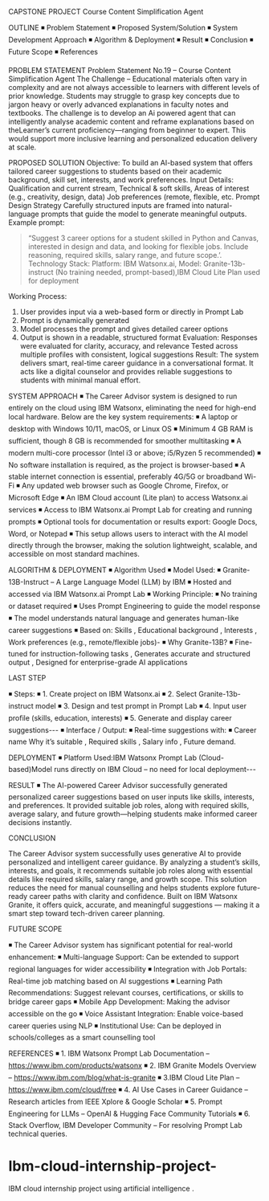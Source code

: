 CAPSTONE PROJECT
Course Content  Simplification Agent


 


OUTLINE
◾	Problem Statement
◾	Proposed System/Solution
◾	System Development Approach
◾	Algorithm & Deployment
◾	Result
◾	Conclusion
◾	Future Scope
◾	References
 
PROBLEM STATEMENT
Problem Statement No.19 – Course Content Simplification Agent
The Challenge – Educational materials often vary in complexity and are not always accessible to learners with different levels of prior knowledge. Students may struggle to grasp key concepts due to jargon heavy or overly advanced explanations in faculty notes and textbooks. The challenge is to develop an Ai powered agent that can intelligently analyse academic content and reframe explanations based on theLearner’s current proficiency—ranging from beginner to expert. This would support more inclusive learning and personalized education delivery at scale.
 
PROPOSED SOLUTION
Objective:
To build an AI-based system that offers tailored career suggestions to students based on their academic background, skill set, interests, and work preferences.
  Input Details:
Qualification and current stream, Technical & soft skills, Areas of interest (e.g., creativity, design, data) Job preferences (remote, flexible, etc.
  Prompt Design Strategy
Carefully structured inputs are framed into natural-language prompts that guide the model to generate meaningful outputs.
Example prompt:
> “Suggest 3 career options for a student skilled in Python and Canvas, interested in design and data, and looking for flexible jobs.
Include reasoning, required skills, salary range, and future scope.’.
  Technology Stack:
Platform: IBM Watsonx.ai, Model: Granite-13b-instruct (No training needed, prompt-based),IBM Cloud Lite Plan used for deployment
 


  Working Process:
1.	User provides input via a web-based form or directly in Prompt Lab
2.	Prompt is dynamically generated
3.	Model processes the prompt and gives detailed career options
4.	Output is shown in a readable, structured format   Evaluation:
Responses were evaluated for clarity, accuracy, and relevance Tested across multiple profiles with consistent, logical suggestions   Result:
The system delivers smart, real-time career guidance in a conversational format. It acts like a digital counselor and provides reliable suggestions to students with minimal manual effort.
 
SYSTEM APPROACH
◾	The Career Advisor system is designed to run entirely on the cloud using IBM Watsonx, eliminating the need for high-end local hardware. Below are the key system requirements:
◾	A laptop or desktop with Windows 10/11, macOS, or Linux OS
◾	Minimum 4 GB RAM is sufficient, though 8 GB is recommended for smoother multitasking
◾	A modern multi-core processor (Intel i3 or above; i5/Ryzen 5 recommended)
◾	No software installation is required, as the project is browser-based
◾	A stable internet connection is essential, preferably 4G/5G or broadband Wi-Fi
◾	Any updated web browser such as Google Chrome, Firefox, or Microsoft Edge
◾	An IBM Cloud account (Lite plan) to access Watsonx.ai services
◾	Access to IBM Watsonx.ai Prompt Lab for creating and running prompts
◾	Optional tools for documentation or results export: Google Docs, Word, or Notepad
◾	This setup allows users to interact with the AI model directly through the browser, making the solution lightweight, scalable, and accessible on most standard machines.
 
ALGORITHM & DEPLOYMENT
◾	  Algorithm Used
◾	  Model Used:
◾	Granite-13B-Instruct – A Large Language Model (LLM) by IBM
◾	Hosted and accessed via IBM Watsonx.ai Prompt Lab
◾	  Working Principle:
◾	No training or dataset required
◾	Uses Prompt Engineering to guide the model response
◾	The model understands natural language and generates human-like career suggestions
◾	Based on: Skills , Educational background , Interests , Work preferences (e.g., remote/flexible jobs)-
◾	  Why Granite-13B?
◾	Fine-tuned for instruction-following tasks , Generates accurate and structured output , Designed for enterprise-grade AI applications
 


 	 
 

 	 
 

 

 
 
LAST STEP

 



◾	Steps:
◾	1. Create project on IBM Watsonx.ai
◾	2. Select Granite-13b-instruct model
◾	3. Design and test prompt in Prompt Lab
◾	4. Input user profile (skills, education, interests)
◾	5. Generate and display career suggestions---
◾	  Interface / Output:
◾	Real-time suggestions with:
◾	Career name Why it’s suitable , Required skills , Salary info , Future demand.
 
DEPLOYMENT
◾	  Platform Used:IBM Watsonx Prompt Lab (Cloud-based)Model runs directly on IBM Cloud – no need for local deployment---

 
RESULT
◾	The AI-powered Career Advisor successfully generated personalized career suggestions based on user inputs like skills, interests, and preferences. It provided suitable job roles, along with required skills, average salary, and future growth—helping students make informed career decisions instantly.



 
CONCLUSION

The Career Advisor system successfully uses generative AI to provide personalized and intelligent career guidance. By analyzing a student’s skills, interests, and goals, it recommends suitable job roles along with essential details like required skills, salary range, and growth scope.
This solution reduces the need for manual counselling and helps students explore future-ready career paths with clarity and confidence. Built on IBM Watsonx Granite, it offers quick, accurate, and meaningful suggestions — making it a smart step toward tech-driven career planning.
 
FUTURE SCOPE

◾	The Career Advisor system has significant potential for real-world enhancement:
◾	Multi-language Support: Can be extended to support regional languages for wider accessibility
◾	Integration with Job Portals: Real-time job matching based on AI suggestions
◾	Learning Path Recommendations: Suggest relevant courses, certifications, or skills to bridge career gaps
◾	Mobile App Development: Making the advisor accessible on the go
◾	Voice Assistant Integration: Enable voice-based career queries using NLP
◾	Institutional Use: Can be deployed in schools/colleges as a smart counselling tool
 
REFERENCES
◾	1. IBM Watsonx Prompt Lab Documentation –
https://www.ibm.com/products/watsonx
◾	2. IBM Granite Models Overview – https://www.ibm.com/blog/what-is-granite
◾	3.IBM Cloud Lite Plan – https://www.ibm.com/cloud/free
◾	4. AI Use Cases in Career Guidance – Research articles from IEEE Xplore &
Google Scholar
◾	5. Prompt Engineering for LLMs – OpenAI & Hugging Face Community Tutorials
◾	6. Stack Overflow, IBM Developer Community – For resolving Prompt Lab
technical queries.
# Ibm-cloud-internship-project-
IBM cloud internship project using artificial intelligence .
